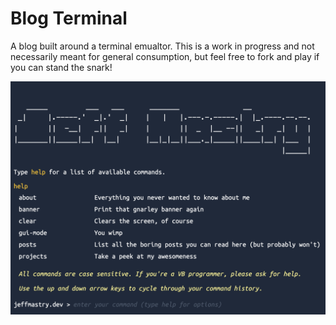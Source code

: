 # Blog Terminal

A blog built around a terminal emualtor. This is a work in progress and not necessarily meant for general consumption, but feel free to fork and play if you can stand the snark!

![](images/screenshot.png)

